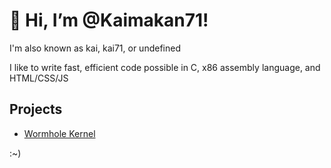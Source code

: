 # 👋 Hi, I’m @Kaimakan71!
I'm also known as kai, kai71, or undefined

I like to write fast, efficient code possible in C, x86 assembly language, and HTML/CSS/JS

## Projects
* [Wormhole Kernel](https://github.com/Kaimakan71/Wormhole)

:~)

